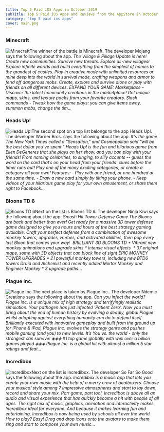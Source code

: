 ```yaml
---
title: Top 5 Paid iOS Apps in October 2019
subTitle: Top 5 Paid iOS Apps and Reviews from the AppStore in October 2019.
category: "top 5 paid ios apps"
cover: main.png
---
```


### Minecraft

![Minecraft](https://is5-ssl.mzstatic.com/image/thumb/Purple123/v4/d8/65/8c/d8658c83-deb6-82d2-f436-33197e2b002c/AppIcon-0-1x_U007emarketing-0-85-220-9.png/100x100bb.png)The winner of the battle is Minecraft. The developer Mojang says the following about the app. _The Village & Pillage Update is here! Create new communities. Survive new threats. Explore all-new villages!  Explore infinite worlds and build everything from the simplest of homes to the grandest of castles. Play in creative mode with unlimited resources or mine deep into the world in survival mode, crafting weapons and armor to fend off dangerous mobs. Create, explore and survive alone or play with friends on all different devices.   EXPAND YOUR GAME: Marketplace - Discover the latest community creations in the marketplace! Get unique maps, skins, and texture packs from your favorite creators.  Slash commands - Tweak how the game plays: you can give items away, summon mobs, change the tim_...

### Heads Up!

![Heads Up!](https://is4-ssl.mzstatic.com/image/thumb/Purple113/v4/ef/ee/80/efee8034-9191-8fea-fcb5-9698c52c8e14/AppIcon-0-0-1x_U007emarketing-0-0-0-7-85-220.png/100x100bb.png)The second spot on a top list belongs to the app Heads Up!. The developer Warner Bros. says the following about the app. _It's the game The New York Times called a "Sensation," and Cosmopolitan said "will be the best dollar you've spent." Heads Up! is the fun and hilarious game from Ellen DeGeneres that she plays on her show, and you can play with your friends!  From naming celebrities, to singing, to silly accents -- guess the word on the card that’s on your head from your friends' clues before the timer runs out!  Play one of the many exciting categories, or create a category all your own!  Features: - Play with one friend, or one hundred at the same time. - Draw a new card simply by tilting your phone. - Keep videos of your hilarious game play for your own amusement, or share them right to Facebook_...

### Bloons TD 6

![Bloons TD 6](https://is1-ssl.mzstatic.com/image/thumb/Purple123/v4/cc/4d/27/cc4d27ca-17b0-35a7-72c7-d51104209ea0/AppIcon-0-1x_U007emarketing-0-0-GLES2_U002c0-512MB-sRGB-0-0-0-85-220-0-0-0-7.png/100x100bb.png)Next on the list is Bloons TD 6. The developer Ninja Kiwi says the following about the app. _Smash Hit Tower Defense Game The Bloons are back and better than ever! Get ready for a massive 3D tower defense game designed to give you hours and hours of the best strategy gaming available.  Craft your perfect defense from a combination of awesome monkey towers, upgrades, Heroes, and activated abilities, then pop every last Bloon that comes your way!   BRILLIANT 3D BLOONS TD * Vibrant new monkey animations and upgrade skins * Intense visual effects  * 37 original maps, some with 3D objects that can block line of sight  EPIC MONKEY TOWER UPGRADES * 21 powerful monkey towers, including new BTD6 towers Druid and Alchemist and recently added Mortar Monkey and Engineer Monkey * 3 upgrade paths_...

### Plague Inc.

![Plague Inc.](https://is1-ssl.mzstatic.com/image/thumb/Purple124/v4/af/38/42/af38421b-d10d-39e5-10cf-11ac38261ce0/AppIcon-0-1x_U007emarketing-0-0-GLES2_U002c0-512MB-sRGB-0-0-0-85-220-0-0-0-7.png/100x100bb.png)The next place is taken by Plague Inc.. The developer Ndemic Creations says the following about the app. _Can you infect the world? Plague Inc. is a unique mix of high strategy and terrifyingly realistic simulation.   Your pathogen has just infected 'Patient Zero'. Now you must bring about the end of human history by evolving a deadly, global Plague whilst adapting against everything humanity can do to defend itself.   Brilliantly executed with innovative gameplay and built from the ground up for iPhone & iPad, Plague Inc. evolves the strategy genre and pushes mobile gaming (and you) to new levels. It’s You vs. the world - only the strongest can survive!   ◈◈◈ #1 top game globally with well over a billion games played ◈◈◈  Plague Inc. is a global hit with almost a million 5 star ratings and feat_...

### Incredibox

![Incredibox](https://is1-ssl.mzstatic.com/image/thumb/Purple123/v4/22/ff/28/22ff2848-c507-88a3-e52d-19fc32e564a5/AppIcon-0-0-1x_U007emarketing-0-0-0-10-0-85-220.png/100x100bb.png)Next on the list is Incredibox. The developer So Far So Good says the following about the app. _Incredibox is a music app that lets you create your own music with the help of a merry crew of beatboxers. Choose your musical style among 7 impressive atmospheres and start to lay down, record and share your mix.  Part game, part tool, Incredibox is above all an audio and visual experience that has quickly become a hit with people of all ages. The right mix of music, graphics, animation and interactivity makes Incredibox ideal for everyone. And because it makes learning fun and entertaining, Incredibox is now being used by schools all over the world.  How to play? Easy! Drag and drop icons onto the avatars to make them sing and start to compose your own music_...

